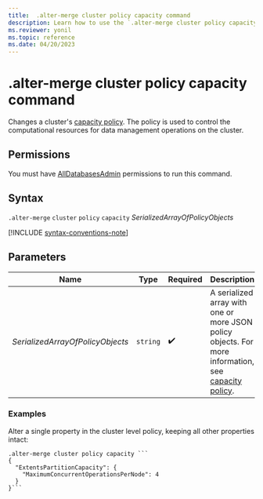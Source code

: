 ```yaml
---
title:  .alter-merge cluster policy capacity command
description: Learn how to use the `.alter-merge cluster policy capacity` command to turn on or turn off a cluster's capacity policy.
ms.reviewer: yonil
ms.topic: reference
ms.date: 04/20/2023
---
```

# .alter-merge cluster policy capacity command

Changes a cluster's [capacity policy](capacity-policy.md). The policy is used to control the computational resources for data management operations on the cluster.

## Permissions

You must have [AllDatabasesAdmin](access-control/role-based-access-control.md) permissions to run this command.

## Syntax

`.alter-merge` `cluster` `policy` `capacity` *SerializedArrayOfPolicyObjects*

[!INCLUDE [syntax-conventions-note](../includes/syntax-conventions-note.md)]

## Parameters

|Name|Type|Required|Description|
|--|--|--|--|
|*SerializedArrayOfPolicyObjects*| `string` | :heavy_check_mark:|A serialized array with one or more JSON policy objects. For more information, see [capacity policy](capacity-policy.md).|

### Examples

Alter a single property in the cluster level policy, keeping all other properties intact:

```kusto
.alter-merge cluster policy capacity ```
{
  "ExtentsPartitionCapacity": {
    "MaximumConcurrentOperationsPerNode": 4
  }
}```
```

